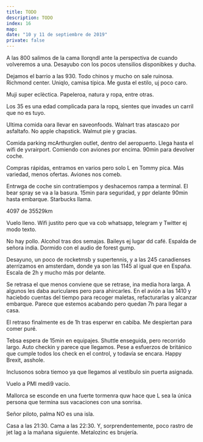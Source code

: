 ```yaml
---
title: TODO
description: TODO
index: 16
map: 
date: "10 y 11 de septiembre de 2019"
private: false
---
```

A las 800 salimos de la cama llorqndl ante la perspectiva de cuando volveremos a una. Desayubo con los pocos utensilios disponibkes y ducha.

Dejamos el barrio a las 930. Todo chinos y mucho on sale ruinosa. Richmond center. Uniqlo, camisa típica. Me gusta el estilo, uj poco caro.

Muji super eclèctica. Papeleroa, natura y ropa, entre otras.

Los 35 es una edad complicada para la ropq, sientes que invades un carril que no es tuyo.

Ultima comida oara llevar en saveonfoods. Walnart tras atascazo por asfaltafo. No apple chapstick. Walmut pie y gracias.

Comida parking mcArthurglen outlet, dentro del aeropuerto. Llega hasta el wifi de yvrairport. Comiendo con aviones por encima. 90min para devolver coche.

Compras rápidas, entramos en varios pero solo L en Tommy pica. Más variedad, menos ofertas. Aviones nos comeb.

Entrwga de coche sin contratiempos y deshacemos rampa a terminal. El bear spray se va a la basura. 15min para seguridad, y ppr delante 90min hasta embarque. Starbucks llama. 

4097 de 35529km

Vuelo lleno. Wifi justito pero que va cob whatsapp, telegram y Twitter ej modo texto. 

No hay pollo. Alcohol tras dos semajas. Baileys ej lugar dd café. Espalda de señora india. Dormido con el audio de forest gump.

Desayuno, un poco de rocketmsb y supertennis, y a las 245 canadienses aterrizamos en amsterdam, donde ya son las 1145 al igual que en España. Escala de 2h y mucho más por delante. 

Se retrasa el que menos conviene que se retrase, ina media hora larga. A algunos les daba auriculares pero para ahircarles. En el avión a las 1410 y haciebdo cuentas del tiempo para recoger maletas, refacturarlas y alcanzar embarque. Parece que estemos acabando pero quedan 7h para llegar a casa. 

El retraso finalmente es de 1h tras esperwr en cabiba. Me despiertan para comer puré. 

Tebsa espera de 15min en equipajes. Shuttle enseguida, pero recorrido largo. Auto checkin y parece que llegamos. Pese a esfuerzos de británico que cumple todos los check en el control, y todavía se encara. Happy Brexit, asshole. 

Inclusonos sobra tiemoo ya que llegamos al vestíbulo sin puerta asignada. 

Vuelo a PMI medi9 vacío. 

Mallorca se esconde en una fuerte tormenra quw hace que L sea la única persona que termina sus vacaciones con una sonrisa.

Señor piloto, palma NO es una isla.

Casa a las 21:30. Cama a las 22:30. Y, sorprendentemente, poco rastro de jet lag a la mañana siguiente. Metalozinc es brujería.